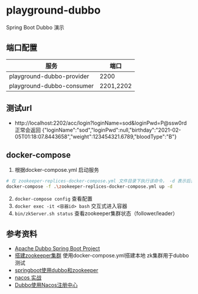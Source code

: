 # playground-dubbo

Spring Boot Dubbo 演示

## 端口配置

| 服务                        | 端口        |
|---------------------------|-----------|
| playground-dubbo-provider | 2200      |
| playground-dubbo-consumer | 2201,2202 |

## 测试url

- http://localhost:2202/acc/login?loginName=sod&loginPwd=P@ssw0rd 正常会返回 {"loginName":"sod","loginPwd":null,"birthday":"2021-02-05T01:18:07.8443658","weight":123454321.6789,"bloodType":"B"}

## docker-compose

1. 根据docker-compose.yml 启动服务
```bash
# 在 zookeeper-replices-docker-compose.yml 文件目录下执行该命令， -d 表示后台启动
docker-compose -f .\zookeeper-replices-docker-compose.yml up -d
```
2. `docker-compose config` 查看配置
3. `docker exec -it <容器id> bash` 交互式进入容器
4. `bin/zkServer.sh status` 查看zookeeper集群状态（follower/leader）

## 参考资料

- [Apache Dubbo Spring Boot Project](https://github.com/apache/dubbo-spring-boot-project)
- [搭建zookeeper集群](https://www.cnblogs.com/yloved/p/11881128.html) 使用docker-compose.yml搭建本地  zk集群用于dubbo测试
- [springboot使用dubbo和zookeeper](https://www.cnblogs.com/yloved/p/11881151.html)
- [nacos 实战](https://www.cnblogs.com/crazymakercircle/p/14231815.html)
- [Dubbo使用Nacos注册中心](https://blog.csdn.net/u011618818/article/details/106077989)